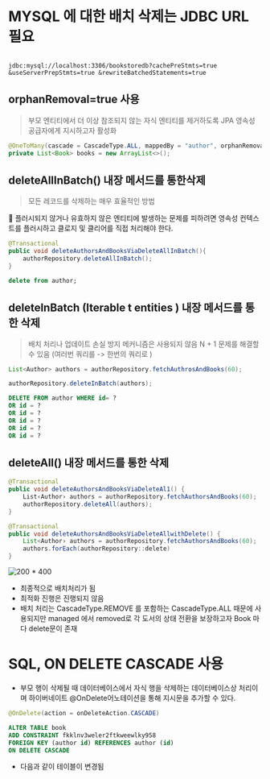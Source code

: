 # MYSQL 에 대한 배치 삭제는 JDBC URL 필요
```url

jdbc:mysql://localhost:3306/bookstoredb?cachePreStmts=true &useServerPrepStmts=true &rewriteBatchedStatements=true

```

## orphanRemoval=true 사용
> 부모 엔티티에서 더 이상 참조되지 않는 자식 엔티티를 제거하도록 JPA 영속성 공급자에게 지시하고자 활성화

```java
@OneToMany(cascade = CascadeType.ALL, mappedBy = "author", orphanRemoval = true)
private List<Book> books = new ArrayList<>();
```

## deleteAllInBatch() 내장 메서드를 통한삭제
> 모든 레코드를 삭제하는 매우 효율적인 방법

📌 플러시되지 않거나 유효하지 않은 엔티티에 발생하는 문제를 피하려면 영속성 컨텍스트를 플러시하고 클로지 및 클리어를 직접 처리해야 한다. 


```java
@Transactional
public void deleteAuthorsAndBooksViaDeleteAllInBatch(){
	authorRepository.deleteAllInBatch(); 
}
```

```sql
delete from author;
```

## deleteInBatch (Iterable  t entities ) 내장 메서드를 통한 삭제
> 배치 처리나 업데이트 손실 방지 메커니즘은 사용되지 않음 
> N + 1 문제를 해결할 수 있음 (여러번 쿼리를 -> 한번의 쿼리로 )

```java
List<Author> authors = authorRepository.fetchAuthrosAndBooks(60);

authorRepository.deleteInBatch(authors);
```

```sql
DELETE FROM author WHERE id= ?
OR id = ? 
OR id = ? 
OR id = ? 
OR id = ? 
OR id = ?

```

## deleteAll() 내장 메서드를 통한 삭제

```java
@Transactional
public void deleteAuthorsAndBooksViaDeleteAl1() {
	List‹Author› authors = authorRepository.fetchAuthorsAndBooks(60);
	authorRepository.deleteAll(authors);
}
```

```java
@Transactional
public void deleteAuthorsAndBooksViaDeleteAllwithDelete() {
	List<Author› authors = authorRepository.fetchAuthorsAndBooks(60);
	authors.forEach(authorRepository::delete)
}
```
![200 \* 400](https://i.imgur.com/Rx9a3jG.png)
- 최종적으로 배치처리가 됨 
- 최적화 진행은 진행되지 않음
- 배치 처리는 CascadeType.REMOVE 를 포함하는 CascadeType.ALL 때문에 사용되지만 managed 에서 removed로 각 도서의 상태 전환을 보장하고자 Book 마다 delete문이 존재

# SQL, ON DELETE CASCADE 사용

- 부모 행이 삭제될 때 데이터베이스에서 자식 행을 삭제하는 데이터베이스상 처리이며 하이버네이트 @OnDelete어노테이션을 통해 지시문을 추가할 수 있다. 

```java
@OnDelete(action = onDeleteAction.CASCADE)
```

```sql
ALTER TABLE book
ADD CONSTRAINT fkklnv3weler2ftkweewlky958 
FOREIGN KEY (author id) REFERENCES author (id) 
ON DELETE CASCADE

```

- 다음과 같이 테이블이 변경됨
